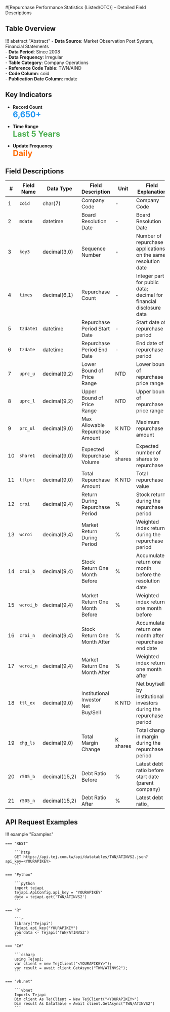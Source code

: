 #[Repurchase Performance Statistics (Listed/OTC)] – Detailed Field Descriptions


## Table Overview

!!! abstract "Abstract"
    - **Data Source**: Market Observation Post System, Financial Statements  
    - **Data Period**: Since 2008  
    - **Data Frequency**: Irregular  
    - **Table Category**: Company Operations  
    - **Reference Code Table**: TWN/AIND  
    - **Code Column**: coid  
    - **Publication Date Column**: mdate

## Key Indicators

<div class="grid cards grid-3" markdown>

- __Record Count__  
  **<span style="font-size: 1.8em; color: #2196f3;">6,650+</span>**

- __Time Range__  
  **<span style="font-size: 1.8em; color: #4caf50;">Last 5 Years</span>**

- __Update Frequency__  
  **<span style="font-size: 1.8em; color: #ff6d00;">Daily</span>**

</div>

## Field Descriptions

| #  | Field Name | Data Type     | Field Description                         | Unit     | Field Explanation                                                                 |
|----|------------|---------------|--------------------------------------------|----------|-----------------------------------------------------------------------------------|
| 1  | `coid`       | char(7)       | Company Code                               | -        | Company Code                                                                      |
| 2  | `mdate`      | datetime      | Board Resolution Date                      | -        | Board Resolution Date                                                             |
| 3  | `key3`       | decimal(3,0)  | Sequence Number                            | -        | Number of repurchase applications on the same resolution date                     |
| 4  | `times`      | decimal(6,1)  | Repurchase Count                           | -        | Integer part for public data; decimal for financial disclosure data               |
| 5  | `tzdate1`    | datetime      | Repurchase Period Start Date               | -        | Start date of repurchase period                                                   |
| 6  | `tzdate`     | datetime      | Repurchase Period End Date                 | -        | End date of repurchase period                                                     |
| 7  | `uprc_u`     | decimal(9,2)  | Lower Bound of Price Range         | NTD       | Lower bound of repurchase price range                                             |
| 8  | `uprc_l`     | decimal(9,2)  | Upper Bound of Price Range           | NTD      | Upper bound of repurchase price range                                             |
| 9  | `prc_ul`     | decimal(9,0)  | Max Allowable Repurchase Amount    | K NTD    | Maximum repurchase amount                                                         |
| 10 | `share1`     | decimal(9,0)  | Expected Repurchase Volume     | K shares | Expected number of shares to repurchase                                           |
| 11 | `ttlprc`     | decimal(9,0)  | Total Repurchase Amount           | K NTD    | Total repurchase value                                                            |
| 12 | `croi`       | decimal(9,4)  | Return During Repurchase Period        | %        | Stock return during the repurchase period                                         |
| 13 | `wcroi`      | decimal(9,4)  | Market Return During Period            | %        | Weighted index return during the repurchase period                                |
| 14 | `croi_b`     | decimal(9,4)  | Stock Return One Month Before         | %        | Accumulated return one month before the resolution date                           |
| 15 | `wcroi_b`    | decimal(9,4)  | Market Return One Month Before         | %        | Weighted index return one month before                                            |
| 16 | `croi_n`     | decimal(9,4)  | Stock Return One Month After          | %        | Accumulated return one month after repurchase end date                            |
| 17 | `wcroi_n`    | decimal(9,4)  | Market Return One Month After         | %        | Weighted index return one month after                                             |
| 18 | `ttl_ex`     | decimal(9,0)  | Institutional Investor Net Buy/Sell| K NTD    | Net buy/sell by institutional investors during the repurchase period              |
| 19 | `chg_ls`     | decimal(9,0)  | Total Margin Change             | K shares | Total change in margin during the repurchase period                               |
| 20 | `r505_b`     | decimal(15,2) | Debt Ratio Before                     | %        | Latest debt ratio before start date (parent company)                              |
| 21 | `r505_n`     | decimal(15,2) | Debt Ratio After                      | %        | Latest debt ratio_


## API Request Examples

!!! example "Examples"

    === "REST"
    
        ```http
        GET https://api.tej.com.tw/api/datatables/TWN/ATINVS2.json?api_key=<YOURAPIKEY>
        ```
    
    === "Python"
    
        ```python
        import tejapi
        tejapi.ApiConfig.api_key = "YOURAPIKEY"
        data = tejapi.get('TWN/ATINVS2')
        ```
    
    === "R"
    
        ```r
        library("Tejapi")
        Tejapi.api_key("YOURAPIKEY")
        yourdata <- Tejapi('TWN/ATINVS2')
        ```
    
    === "C#"
    
        ```csharp
        using Tejapi;
        var client = new TejClient("<YOURAPIKEY>");
        var result = await client.GetAsync("TWN/ATINVS2");
        ```
    
    === "vb.net"
    
        ```vbnet
        Imports Tejapi
        Dim client As TejClient = New TejClient("<YOURAPIKEY>")
        Dim result As DataTable = Await client.GetAsync("TWN/ATINVS2")
        ```

<div style="margin-bottom: 80px;"></div>